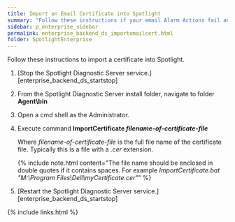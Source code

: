 ```yaml
---
title: Import an Email Certificate into Spotlight
summary: "Follow these instructions if your email Alarm Actions fail and your email server, proxy or anti-virus software return an untrusted certificate message."
sidebar: p_enterprise_sidebar
permalink: enterprise_backend_ds_importemailcert.html
folder: SpotlightEnterprise
---
```



Follow these instructions to import a certificate into Spotlight.

1. [Stop the Spotlight Diagnostic Server service.][enterprise_backend_ds_startstop]
2. From the Spotlight Diagnostic Server install folder, navigate to folder **Agent\bin**
3. Open a cmd shell as the Administrator.
4. Execute command **ImportCertificate *filename-of-certificate-file***

    Where *filename-of-certificate-file* is the full file name of the certificate file. Typically this is a file with a *.cer* extension.

    {% include note.html content="The file name should be enclosed in double quotes if it contains spaces. For example *ImportCertificate.bat "M:\Program Files\Dell\myCertificate.cer"*" %}

5. [Restart the Spotlight Diagnostic Server service.][enterprise_backend_ds_startstop]


{% include links.html %}
